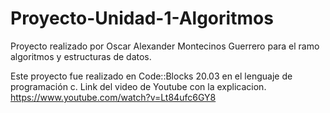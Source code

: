 # Proyecto-Unidad-1-Algoritmos
Proyecto realizado por Oscar Alexander Montecinos Guerrero para el ramo algoritmos y estructuras de datos.

Este proyecto fue realizado en Code::Blocks 20.03 en el lenguaje de programación c.
Link del video de Youtube con la explicacion.
https://www.youtube.com/watch?v=Lt84ufc6GY8
